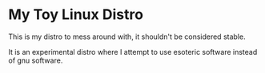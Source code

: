 # My Toy Linux Distro
This is my distro to mess around with, it shouldn't be considered stable.

It is an experimental distro where I attempt to use esoteric software instead of gnu software.


